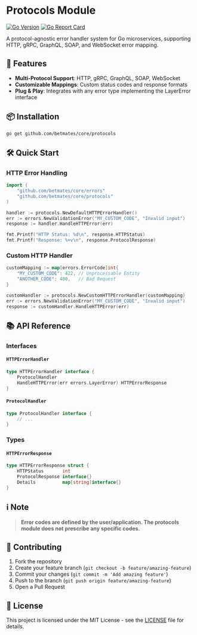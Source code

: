 # Protocols Module

[![Go Version](https://img.shields.io/badge/go-1.24+-blue.svg)](https://golang.org)
[![Go Report Card](https://goreportcard.com/badge/github.com/betmates/core/protocols)](https://goreportcard.com/report/github.com/betmates/core/protocols)

A protocol-agnostic error handler system for Go microservices, supporting HTTP, gRPC, GraphQL, SOAP, and WebSocket error mapping.

## 🚀 Features

- **Multi-Protocol Support**: HTTP, gRPC, GraphQL, SOAP, WebSocket
- **Customizable Mappings**: Custom status codes and response formats
- **Plug & Play**: Integrates with any error type implementing the LayerError interface

## 📦 Installation

```bash
go get github.com/betmates/core/protocols
```

## 🛠️ Quick Start

### HTTP Error Handling

```go
import (
    "github.com/betmates/core/errors"
    "github.com/betmates/core/protocols"
)

handler := protocols.NewDefaultHTTPErrorHandler()
err := errors.NewValidationError("MY_CUSTOM_CODE", "Invalid input")
response := handler.HandleHTTPError(err)

fmt.Printf("HTTP Status: %d\n", response.HTTPStatus)
fmt.Printf("Response: %+v\n", response.ProtocolResponse)
```

### Custom HTTP Handler

```go
customMapping := map[errors.ErrorCode]int{
    "MY_CUSTOM_CODE": 422, // Unprocessable Entity
    "ANOTHER_CODE": 400,   // Bad Request
}

customHandler := protocols.NewCustomHTTPErrorHandler(customMapping)
err := errors.NewValidationError("MY_CUSTOM_CODE", "Invalid input")
response := customHandler.HandleHTTPError(err)
```

## 📚 API Reference

### Interfaces

#### `HTTPErrorHandler`
```go
type HTTPErrorHandler interface {
    ProtocolHandler
    HandleHTTPError(err errors.LayerError) HTTPErrorResponse
}
```

#### `ProtocolHandler`
```go
type ProtocolHandler interface {
    // ...
}
```

### Types

#### `HTTPErrorResponse`
```go
type HTTPErrorResponse struct {
    HTTPStatus       int
    ProtocolResponse interface{}
    Details          map[string]interface{}
}
```

## ℹ️ Note

> **Error codes are defined by the user/application. The protocols module does not prescribe any specific codes.**

## 🤝 Contributing

1. Fork the repository
2. Create your feature branch (`git checkout -b feature/amazing-feature`)
3. Commit your changes (`git commit -m 'Add amazing feature'`)
4. Push to the branch (`git push origin feature/amazing-feature`)
5. Open a Pull Request

## 📄 License

This project is licensed under the MIT License - see the [LICENSE](../../LICENSE) file for details. 